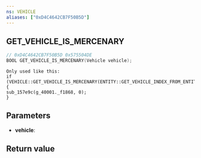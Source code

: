```yaml
---
ns: VEHICLE
aliases: ["0xD4C4642CB7F50B5D"]
---
```

## GET_VEHICLE_IS_MERCENARY

```c
// 0xD4C4642CB7F50B5D 0x575504DE
BOOL GET_VEHICLE_IS_MERCENARY(Vehicle vehicle);
```

```
Only used like this:  
if (VEHICLE::GET_VEHICLE_IS_MERCENARY(ENTITY::GET_VEHICLE_INDEX_FROM_ENTITY_INDEX(v_3))) {                                                        sub_157e9c(g_40001._f1868, 0);  
}  
```

## Parameters
* **vehicle**: 

## Return value
